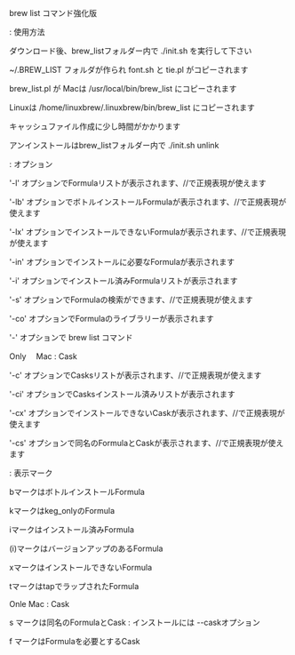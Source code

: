 brew list コマンド強化版

: 使用方法

ダウンロード後、brew_listフォルダー内で ./init.sh を実行して下さい

~/.BREW_LIST フォルダが作られ font.sh と tie.pl がコピーされます

brew_list.pl が Macは /usr/local/bin/brew_list にコピーされます

Linuxは /home/linuxbrew/.linuxbrew/bin/brew_list にコピーされます

キャッシュファイル作成に少し時間がかかります

アンインストールはbrew_listフォルダー内で ./init.sh unlink

: オプション

'-l' オプションでFormulaリストが表示されます、//で正規表現が使えます

'-lb' オプションでボトルインストールFormulaが表示されます、//で正規表現が使えます

'-lx' オプションでインストールできないFormulaが表示されます、//で正規表現が使えます

'-in' オプションでインストールに必要なFormulaが表示されます

'-i' オプションでインストール済みFormulaリストが表示されます

'-s' オプションでFormulaの検索ができます、//で正規表現が使えます

'-co' オプションでFormulaのライブラリーが表示されます

'-' オプションで brew list コマンド

Only 　Mac : Cask

'-c' オプションでCasksリストが表示されます、//で正規表現が使えます

'-ci' オプションでCasksインストール済みリストが表示されます

'-cx' オプションでインストールできないCaskが表示されます、//で正規表現が使えます

'-cs' オプションで同名のFormulaとCaskが表示されます、//で正規表現が使えます

: 表示マーク

bマークはボトルインストールFormula

kマークはkeg_onlyのFormula

iマークはインストール済みFormula

(i)マークはバージョンアップのあるFormula

xマークはインストールできないFormula

tマークはtapでラップされたFormula

Onle Mac : Cask

s マークは同名のFormulaとCask : インストールには --caskオプション

f マークはFormulaを必要とするCask
